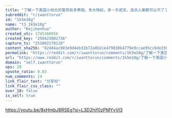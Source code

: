 ```yaml
---
title: "了解一下美国小地方的警局有多黑暗，多大特权，多一手遮天，连杀人案都可以不了了之。。。"
subreddit: "r/iwanttorun"
id: "1k5m10g"
name: "t3_1k5m10g"
author: "Kejihenhuo"
created_utc: 1745368056
created_key: "250423002736"
capture_ts: "251002170120"
content_sha256: "82484ac883e9d4eb32b72a8b2ce479830b4779e9ccae95cc6de350fe0836dd39"
permalink: "https://reddit.com/r/iwanttorun/comments/1k5m10g/了解一下美国小地方的警局有多黑暗多大特权多一手遮天连杀人案都可以不了了之/"
url: "https://www.reddit.com/r/iwanttorun/comments/1k5m10g/了解一下美国小地方的警局有多黑暗多大特权多一手遮天连杀人案都可以不了了之/"
domain: "self.iwanttorun"
ups: 20
upvote_ratio: 0.83
num_comments: 14
link_flair_text: "分享帖"
link_flair_css_class: ""
over_18: false
is_self: true
---
```


<https://youtu.be/8xHmbJ8RSEg?si=L3D2hjf0zPMYvVI3>
